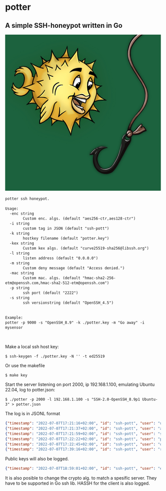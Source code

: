 # potter

## A simple SSH-honeypot written in Go

![potter](potter.jpeg)




```
potter ssh honeypot.

Usage:
  -enc string
    	Custom enc. algs. (default "aes256-ctr,aes128-ctr")
  -i string
    	custom tag in JSON (default "ssh-pott")
  -k string
    	hostkey filename (default "potter.key")
  -kex string
    	Custom kex algs. (default "curve25519-sha256@libssh.org")
  -l string
    	listen address (default "0.0.0.0")
  -m string
    	Custom deny message (default "Access denied.")
  -mac string
    	Custom mac. algs. (default "hmac-sha2-256-etm@openssh.com,hmac-sha2-512-etm@openssh.com")
  -p string
    	ssh port (default "2222")
  -s string
    	ssh versionstring (default "OpenSSH_4.5")


Example:
potter -p 9000 -s "OpenSSH_8.9" -k ./potter.key -m "Go away" -i mysensor



```

Make a local ssh host key:
```
$ ssh-keygen -f ./potter.key -N '' -t ed25519
```

Or use the makefile

```
$ make key
```

Start the server listening on port 2000, ip 192.168.1.100, emulating Ubuntu 22.04, log to potter.json:

```
$ ./potter -p 2000 -l 192.168.1.100 -s "SSH-2.0-OpenSSH_8.9p1 Ubuntu-3" > potter.json
```


The log is in JSONL format
```json
{"timestamp": "2022-07-07T17:21:16+02:00", "id": "ssh-pott", "user": "user", "clientip": "167.99.214.128", "srcport": "47030", "password": "user", "clientversion": "SSH-2.0-Go" }
{"timestamp": "2022-07-07T17:21:37+02:00", "id": "ssh-pott", "user": "admin", "clientip": "167.99.214.128", "srcport": "47852", "password": "admin", "clientversion": "SSH-2.0-Go" }
{"timestamp": "2022-07-07T17:21:59+02:00", "id": "ssh-pott", "user": "steam", "clientip": "167.99.214.128", "srcport": "48692", "password": "steam", "clientversion": "SSH-2.0-Go" }
{"timestamp": "2022-07-07T17:22:22+02:00", "id": "ssh-pott", "user": "postgres", "clientip": "167.99.214.128", "srcport": "49518", "password": "postgres", "clientversion": "SSH-2.0-Go" }
{"timestamp": "2022-07-07T17:22:45+02:00", "id": "ssh-pott", "user": "oracle", "clientip": "167.99.214.128", "srcport": "50340", "password": "oracle", "clientversion": "SSH-2.0-Go" }
{"timestamp": "2022-07-07T17:39:16+02:00", "id": "ssh-pott", "user": "root", "clientip": "118.120.228.182", "srcport": "40042", "password": "root", "clientversion": "SSH-2.0-libssh_0.9.5" }
```

Public keys will also be logged.
```json
{"timestamp": "2022-07-07T18:59:01+02:00", "id": "ssh-pott", "user": "espegro", "clientip": "192.168.1.144", "srcport": "36478", "publickey": "sk-ssh-ed25519@openssh.com AAAAXXXXXXXXXXXXXXXXXXXXXXXXXXXXXXXXXXXXXXXXXXXXXXXXXXXXXXXXXXXXXXXXXXXXXXXX=", "clientversion": "SSH-2.0-OpenSSH_8.9p1 Ubuntu-3" }
```

It is also posible to change the crypto alg. to match a spesific server. They have to be supported in Go ssh lib.
HASSH for the client is also logged.

